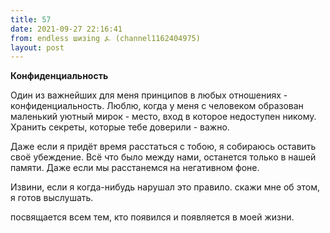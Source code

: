 ```yaml
---
title: 57
date: 2021-09-27 22:16:41
from: endless шизing ⍼ (channel1162404975)
layout: post
---
```


**Конфиденциальность**

Один из важнейших для меня принципов в любых отношениях - конфиденциальность. Люблю, когда у меня с человеком образован маленький уютный мирок - место, вход в которое недоступен никому. 
Хранить секреты, которые тебе доверили - важно.

Даже если я придёт время расстаться с тобою, я собираюсь оставить своё убеждение. Всё что было между нами, останется только в нашей памяти. Даже если мы расстанемся на негативном фоне.

Извини, если я когда-нибудь нарушал это правило. скажи мне об этом, я готов выслушать.

посвящается всем тем, кто появился и появляется в моей жизни.
